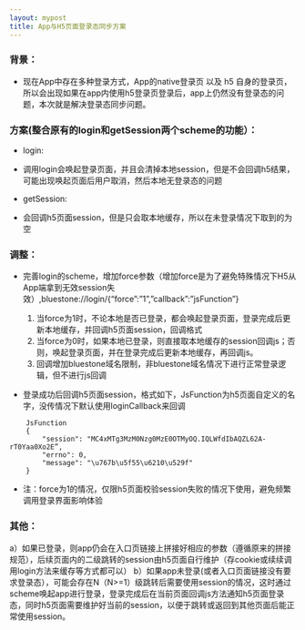 ```yaml
---
layout: mypost
title: App与H5页面登录态同步方案
---
```


### 背景：

+ 现在App中存在多种登录方式，App的native登录页 以及 h5 自身的登录页，所以会出现如果在app内使用h5登录页登录后，app上仍然没有登录态的问题，本次就是解决登录态同步问题。

### 方案(整合原有的login和getSession两个scheme的功能）：

+ login:
+ 调用login会唤起登录页面，并且会清掉本地session，但是不会回调h5结果，可能出现唤起页面后用户取消，然后本地无登录态的问题

+ getSession:
+ 会回调h5页面session，但是只会取本地缓存，所以在未登录情况下取到的为空

### 调整：

+ 完善login的scheme，增加force参数（增加force是为了避免特殊情况下H5从App端拿到无效session失效）,bluestone://login/{“force”:”1”,”callback”:”jsFunction”}

    1. 当force为1时，不论本地是否已登录，都会唤起登录页面，登录完成后更新本地缓存，并回调h5页面session，回调格式
    2. 当force为0时，如果本地已登录，则直接取本地缓存的session回调js；否则，唤起登录页面，并在登录完成后更新本地缓存，再回调js。
    3. 回调增加bluestone域名限制，非bluestone域名情况下进行正常登录逻辑，但不进行js回调

+ 登录成功后回调h5页面session，格式如下，JsFunction为h5页面自定义的名字，没传情况下默认使用loginCallback来回调

```
    JsFunction
    {
        "session": "MC4xMTg3MzM0Nzg0MzE0OTMyOQ.IQLWfdIbAQZL62A-rT0Yaa0Xo2E”,
        "errno": 0,
        "message": "\u767b\u5f55\u6210\u529f"
    }
```

+ 注：force为1的情况，仅限h5页面校验session失败的情况下使用，避免频繁调用登录界面影响体验


### 其他：

a）如果已登录，则app仍会在入口页链接上拼接好相应的参数（遵循原来的拼接规范），后续页面内的二级跳转的session由h5页面自行维护（存cookie或续续调用login方法来缓存等方式都可以）
b）如果app未登录(或者入口页面链接没有要求登录态），可能会存在N（N>=1）级跳转后需要使用session的情况，这时通过scheme唤起app进行登录，登录完成后在当前页面回调js方法通知h5页面登录态，同时h5页面需要维护好当前的session，以便于跳转或返回到其他页面后能正常使用session。